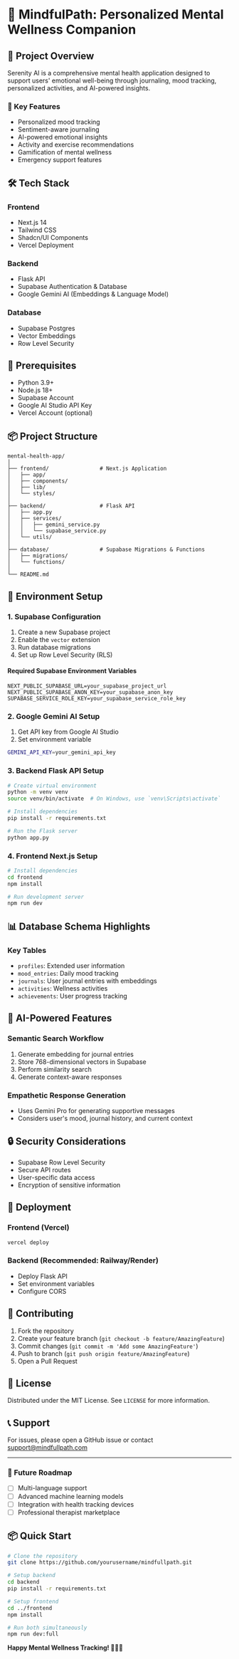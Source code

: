 # 🌿 MindfulPath: Personalized Mental Wellness Companion

## 📖 Project Overview

Serenity AI  is a comprehensive mental health application designed to support users' emotional well-being through journaling, mood tracking, personalized activities, and AI-powered insights.

### 🚀 Key Features
- Personalized mood tracking
- Sentiment-aware journaling
- AI-powered emotional insights
- Activity and exercise recommendations
- Gamification of mental wellness
- Emergency support features

## 🛠 Tech Stack

### Frontend
- Next.js 14
- Tailwind CSS
- Shadcn/UI Components
- Vercel Deployment

### Backend
- Flask API
- Supabase Authentication & Database
- Google Gemini AI (Embeddings & Language Model)

### Database
- Supabase Postgres
- Vector Embeddings
- Row Level Security

## 🔧 Prerequisites

- Python 3.9+
- Node.js 18+
- Supabase Account
- Google AI Studio API Key
- Vercel Account (optional)

## 📦 Project Structure

```
mental-health-app/
│
├── frontend/                # Next.js Application
│   ├── app/
│   ├── components/
│   ├── lib/
│   └── styles/
│
├── backend/                 # Flask API
│   ├── app.py
│   ├── services/
│   │   ├── gemini_service.py
│   │   └── supabase_service.py
│   └── utils/
│
├── database/                # Supabase Migrations & Functions
│   ├── migrations/
│   └── functions/
│
└── README.md
```

## 🔐 Environment Setup

### 1. Supabase Configuration

1. Create a new Supabase project
2. Enable the `vector` extension
3. Run database migrations
4. Set up Row Level Security (RLS)

#### Required Supabase Environment Variables
```
NEXT_PUBLIC_SUPABASE_URL=your_supabase_project_url
NEXT_PUBLIC_SUPABASE_ANON_KEY=your_supabase_anon_key
SUPABASE_SERVICE_ROLE_KEY=your_supabase_service_role_key
```

### 2. Google Gemini AI Setup

1. Get API key from Google AI Studio
2. Set environment variable

```bash
GEMINI_API_KEY=your_gemini_api_key
```

### 3. Backend Flask API Setup

```bash
# Create virtual environment
python -m venv venv
source venv/bin/activate  # On Windows, use `venv\Scripts\activate`

# Install dependencies
pip install -r requirements.txt

# Run the Flask server
python app.py
```

### 4. Frontend Next.js Setup

```bash
# Install dependencies
cd frontend
npm install

# Run development server
npm run dev
```

## 📊 Database Schema Highlights

### Key Tables
- `profiles`: Extended user information
- `mood_entries`: Daily mood tracking
- `journals`: User journal entries with embeddings
- `activities`: Wellness activities
- `achievements`: User progress tracking

## 🧠 AI-Powered Features

### Semantic Search Workflow
1. Generate embedding for journal entries
2. Store 768-dimensional vectors in Supabase
3. Perform similarity search
4. Generate context-aware responses

### Empathetic Response Generation
- Uses Gemini Pro for generating supportive messages
- Considers user's mood, journal history, and current context

## 🔒 Security Considerations

- Supabase Row Level Security
- Secure API routes
- User-specific data access
- Encryption of sensitive information

## 🚀 Deployment

### Frontend (Vercel)
```bash
vercel deploy
```

### Backend (Recommended: Railway/Render)
- Deploy Flask API
- Set environment variables
- Configure CORS

## 🤝 Contributing

1. Fork the repository
2. Create your feature branch (`git checkout -b feature/AmazingFeature`)
3. Commit changes (`git commit -m 'Add some AmazingFeature'`)
4. Push to branch (`git push origin feature/AmazingFeature`)
5. Open a Pull Request

## 📜 License

Distributed under the MIT License. See `LICENSE` for more information.

## 📞 Support

For issues, please open a GitHub issue or contact support@mindfullpath.com

---

### 🌈 Future Roadmap
- [ ] Multi-language support
- [ ] Advanced machine learning models
- [ ] Integration with health tracking devices
- [ ] Professional therapist marketplace

## 📦 Quick Start

```bash
# Clone the repository
git clone https://github.com/yourusername/mindfullpath.git

# Setup backend
cd backend
pip install -r requirements.txt

# Setup frontend
cd ../frontend
npm install

# Run both simultaneously
npm run dev:full
```

**Happy Mental Wellness Tracking! 🧘‍♀️✨**